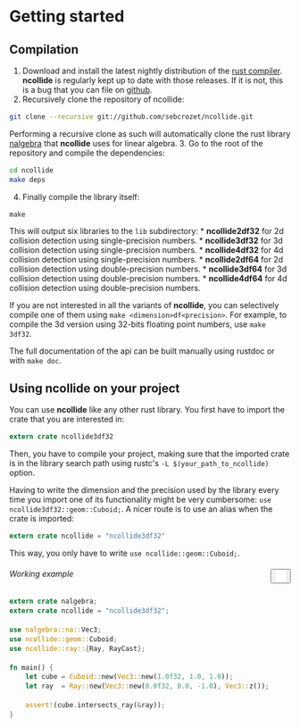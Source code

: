 # Getting started

## Compilation
1. Download and install the latest nightly distribution of the [rust
   compiler](http://rust-lang.org). **ncollide** is regularly kept up to date with
   those releases. If it is not, this is a bug that you can file on
   [github](https://github.com/sebcrozet/ncollide/issues).
2. Recursively clone the repository of ncollide:
```sh
git clone --recursive git://github.com/sebcrozet/ncollide.git
```
Performing a recursive clone as such will automatically clone the rust library
[nalgebra](http://nalgebra.org) that **ncollide** uses for linear algebra.
3. Go to the root of the repository and compile the dependencies:
```sh
cd ncollide
make deps
```
4. Finally compile the library itself:
```
make
```
This will output six libraries to the `lib` subdirectory:
    * **ncollide2df32** for 2d collision detection using single-precision numbers.
    * **ncollide3df32** for 3d collision detection using single-precision numbers.
    * **ncollide4df32** for 4d collision detection using single-precision numbers.
    * **ncollide2df64** for 2d collision detection using double-precision numbers.
    * **ncollide3df64** for 3d collision detection using double-precision numbers.
    * **ncollide4df64** for 4d collision detection using double-precision numbers.

If you are not interested in all the variants of **ncollide**, you can
selectively compile one of them using `make <dimension>df<precision>`. For
example, to compile the 3d version using 32-bits floating point numbers, use
`make 3df32`.

The full documentation of the api can be built manually using rustdoc or with
`make doc`.

## Using ncollide on your project
You can use **ncollide** like any other rust library. You first have to import
the crate that you are interested in:
```rust
extern crate ncollide3df32
```
Then, you have to compile your project, making sure that the imported crate is
in the library search path using rustc's `-L $(your_path_to_ncollide)` option.

Having to write the dimension and the precision used by the library every time
you import one of its functionality might be very cumbersome: `use
ncollide3df32::geom::Cuboid;`. A nicer route is to use an alias when the crate
is imported:
```rust
extern crate ncollide = "ncollide3df32"
```
This way, you only have to write `use ncollide::geom::Cuboid;`.

###### Working example <button style="float:right;" class="btn btn-primary" type="button" id="download-code" onclick="window.open('../src/getting_started.rs')"><img style="float:left;width:20px;height:20px;" src="../img/d.svg" /></button>
```rust
extern crate nalgebra;
extern crate ncollide = "ncollide3df32";

use nalgebra::na::Vec3;
use ncollide::geom::Cuboid;
use ncollide::ray::{Ray, RayCast};

fn main() {
    let cube = Cuboid::new(Vec3::new(1.0f32, 1.0, 1.0));
    let ray  = Ray::new(Vec3::new(0.0f32, 0.0, -1.0), Vec3::z());

    assert!(cube.intersects_ray(&ray));
}
```
